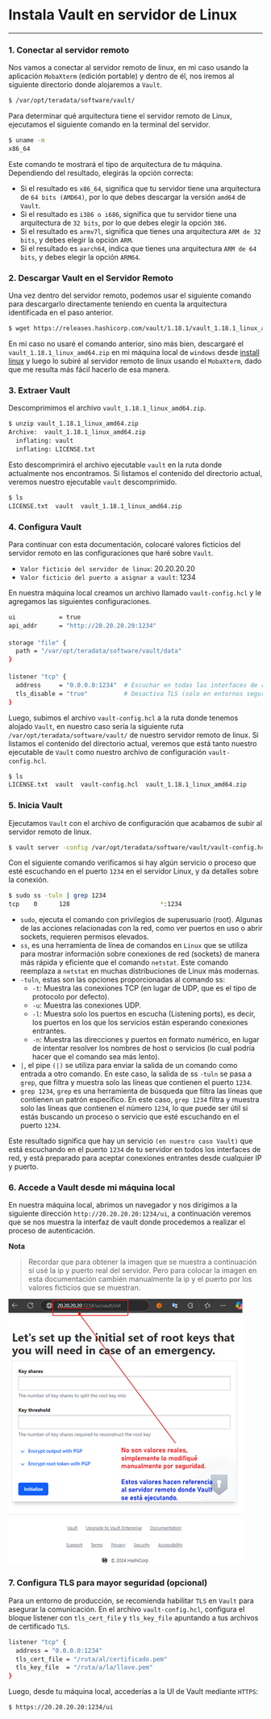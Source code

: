 # Instala Vault en servidor de Linux

---

### 1. Conectar al servidor remoto

Nos vamos a conectar al servidor remoto de linux, en mi caso usando la aplicación `MobaXterm` (edición portable) y
dentro de él, nos iremos al siguiente directorio donde alojaremos a `Vault`.

````bash
$ /var/opt/teradata/software/vault/
````

Para determinar qué arquitectura tiene el servidor remoto de Linux, ejecutamos el siguiente comando en la terminal del
servidor.

````bash
$ uname -m
x86_64
````

Este comando te mostrará el tipo de arquitectura de tu máquina. Dependiendo del resultado, elegirás la opción correcta:

- Si el resultado es `x86_64`, significa que tu servidor tiene una arquitectura de `64 bits (AMD64)`, por lo que debes
  descargar la versión `amd64` de `Vault`.
- Si el resultado es `i386 o i686`, significa que tu servidor tiene una arquitectura de `32 bits`, por lo que debes
  elegir la opción `386`.
- Si el resultado es `armv7l`, significa que tienes una arquitectura `ARM de 32 bits`, y debes elegir la opción `ARM`.
- Si el resultado es `aarch64`, indica que tienes una arquitectura `ARM de 64 bits`, y debes elegir la opción `ARM64`.

### 2. Descargar Vault en el Servidor Remoto

Una vez dentro del servidor remoto, podemos usar el siguiente comando para descargarlo directamente teniendo en cuenta
la arquitectura identificada en el paso anterior.

````bash
$ wget https://releases.hashicorp.com/vault/1.18.1/vault_1.18.1_linux_amd64.zip
````

En mi caso no usaré el comando anterior, sino más bien, descargaré el `vault_1.18.1_linux_amd64.zip` en mi máquina local
de `windows` desde [install linux](https://developer.hashicorp.com/vault/install#linux) y luego lo subiré al servidor
remoto de linux usando el `MobaXterm`, dado que me resulta más fácil hacerlo de esa manera.

### 3. Extraer Vault

Descomprimimos el archivo `vault_1.18.1_linux_amd64.zip`.

````bash
$ unzip vault_1.18.1_linux_amd64.zip
Archive:  vault_1.18.1_linux_amd64.zip
  inflating: vault
  inflating: LICENSE.txt
````

Esto descomprimirá el archivo ejecutable `vault` en la ruta donde actualmente nos encontramos. Si listamos el contenido
del directorio actual, veremos nuestro ejecutable `vault` descomprimido.

````bash
$ ls
LICENSE.txt  vault  vault_1.18.1_linux_amd64.zip
````

### 4. Configura Vault

Para continuar con esta documentación, colocaré valores ficticios del servidor remoto en las configuraciones que haré
sobre `Vault`.

- `Valor ficticio del servidor de linux`: 20.20.20.20
- `Valor ficticio del puerto a asignar a vault`: 1234

En nuestra máquina local creamos un archivo llamado `vault-config.hcl` y le agregamos las siguientes configuraciones.

````bash
ui            = true
api_addr      = "http://20.20.20.20:1234"

storage "file" {
  path = "/var/opt/teradata/software/vault/data"
}

listener "tcp" {
  address     = "0.0.0.0:1234"  # Escuchar en todas las interfaces de red para permitir el acceso remoto
  tls_disable = "true"          # Desactiva TLS (solo en entornos seguros o de desarrollo)
}
````

Luego, subimos el archivo `vault-config.hcl` a la ruta donde tenemos alojado `Vault`, en nuestro caso sería la
siguiente ruta `/var/opt/teradata/software/vault/` de nuestro servidor remoto de linux. Si listamos el contenido
del directorio actual, veremos que está tanto nuestro ejecutable de `Vault` como nuestro archivo de configuración
`vault-config.hcl`.

````bash
$ ls
LICENSE.txt  vault  vault-config.hcl  vault_1.18.1_linux_amd64.zip
````

### 5. Inicia Vault

Ejecutamos `Vault` con el archivo de configuración que acabamos de subir al servidor remoto de linux.

````bash
$ vault server -config /var/opt/teradata/software/vault/vault-config.hcl
````

Con el siguiente comando verificamos si hay algún servicio o proceso que esté escuchando en el puerto `1234` en el
servidor Linux, y da detalles sobre la conexión.

````bash
$ sudo ss -tuln | grep 1234
tcp    0      128                         *:1234                       *:*
````

- `sudo`, ejecuta el comando con privilegios de superusuario (root). Algunas de las acciones relacionadas con la red,
  como ver puertos en uso o abrir sockets, requieren permisos elevados.
- `ss`, es una herramienta de línea de comandos en `Linux` que se utiliza para mostrar información sobre conexiones de
  red (sockets) de manera más rápida y eficiente que el comando `netstat`. Este comando reemplaza a `netstat` en muchas
  distribuciones de Linux más modernas.
- `-tuln`, estas son las opciones proporcionadas al comando ss:
    - `-t`: Muestra las conexiones TCP (en lugar de UDP, que es el tipo de protocolo por defecto).
    - `-u`: Muestra las conexiones UDP.
    - `-l`: Muestra solo los puertos en escucha (Listening ports), es decir, los puertos en los que los servicios están
      esperando conexiones entrantes.
    - `-n`: Muestra las direcciones y puertos en formato numérico, en lugar de intentar resolver los nombres de host o
      servicios (lo cual podría hacer que el comando sea más lento).
- `|`, el pipe `(|)` se utiliza para enviar la salida de un comando como entrada a otro comando. En este caso, la salida
  de ss `-tuln` se pasa a `grep`, que filtra y muestra solo las líneas que contienen el puerto `1234`.
- `grep 1234`, `grep` es una herramienta de búsqueda que filtra las líneas que contienen un patrón específico. En este
  caso, `grep 1234` filtra y muestra solo las líneas que contienen el número `1234`, lo que puede ser útil si estás
  buscando un proceso o servicio que esté escuchando en el puerto `1234`.

Este resultado significa que hay un servicio `(en nuestro caso Vault)` que está escuchando en el puerto `1234` de tu
servidor en todos los interfaces de red, y está preparado para aceptar conexiones entrantes desde cualquier IP y puerto.

### 6. Accede a Vault desde mi máquina local

En nuestra máquina local, abrimos un navegador y nos dirigimos a la siguiente dirección `http://20.20.20.20:1234/ui`,
a continuación veremos que se nos muestra la interfaz de vault donde procedemos a realizar el proceso de autenticación.

**Nota**
> Recordar que para obtener la imagen que se muestra a continuación sí usé la ip y puerto real del servidor. Pero
> para colocar la imagen en esta documentación cambién manualmente la ip y el puerto por los valores ficticios que se
> muestran.

![01.png](assets/vault-remote-linux/01.png)

### 7. Configura TLS para mayor seguridad (opcional)

Para un entorno de producción, se recomienda habilitar `TLS` en `Vault` para asegurar la comunicación. En el archivo
`vault-config.hcl`, configura el bloque listener con `tls_cert_file` y `tls_key_file` apuntando a tus archivos de
certificado `TLS`.

````bash
listener "tcp" {
  address = "0.0.0.0:1234"
  tls_cert_file = "/ruta/al/certificado.pem"
  tls_key_file  = "/ruta/a/la/llave.pem"
}
````

Luego, desde tu máquina local, accederías a la UI de Vault mediante `HTTPS`:

````bash
$ https://20.20.20.20:1234/ui
````
